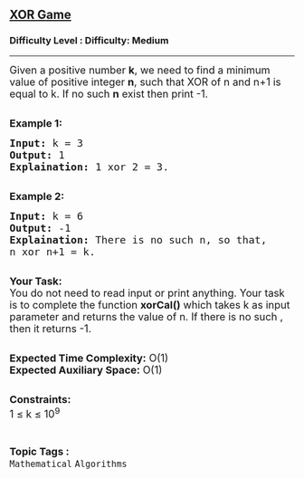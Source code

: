 <h2><a href="https://www.geeksforgeeks.org/problems/xor-game2143/1?page=2&difficulty=Medium&status=unsolved,attempted&sortBy=accuracy">XOR Game</a></h2><h3>Difficulty Level : Difficulty: Medium</h3><hr><div class="problems_problem_content__Xm_eO"><p><span style="font-size: 18px;">Given a positive number <strong>k</strong>, we need to find a minimum value of&nbsp;positive integer <strong>n</strong>, such that XOR of n and n+1 is equal to k. If no such <strong>n</strong> exist then print -1.</span></p>
<p><br><strong><span style="font-size: 18px;">Example 1:</span></strong></p>
<pre><span style="font-size: 18px;"><strong>Input:</strong> k = 3
<strong>Output:</strong> 1
<strong>Explaination:</strong> 1 xor 2 = 3.</span></pre>
<p><br><strong><span style="font-size: 18px;">Example 2:</span></strong></p>
<pre><span style="font-size: 18px;"><strong>Input:</strong> k = 6
<strong>Output:</strong> -1
<strong>Explaination:</strong> There is no such n, so that, 
n xor n+1 = k.</span></pre>
<p><br><span style="font-size: 18px;"><strong>Your Task:</strong><br>You do not need to read input or print anything. Your task is to complete the function <strong>xorCal()</strong> which takes k as input parameter and returns the value of n. If there is no such , then it returns -1.</span></p>
<p><br><span style="font-size: 18px;"><strong>Expected Time Complexity:</strong> O(1)<br><strong>Expected Auxiliary Space:</strong> O(1)</span></p>
<p><br><span style="font-size: 18px;"><strong>Constraints:</strong><br>1 ≤ k ≤ 10<sup>9</sup></span></p></div><br><p><span style=font-size:18px><strong>Topic Tags : </strong><br><code>Mathematical</code>&nbsp;<code>Algorithms</code>&nbsp;